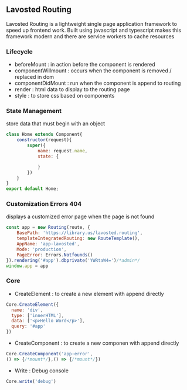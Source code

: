 ## Lavosted Routing
Lavosted Routing is a lightweight single page application framework to speed up frontend work. Built using javascript and typescript makes this framework modern and there are service workers to cache resources
### Lifecycle
- beforeMount : in action before the component is rendered
- componentWillmount : occurs when the component is removed / replaced in dom
- componentDidMount : run when the component is append to routing
- render : html data to display to the routing page
- style : to store css based on components
### State Management
store data that must begin with an object
```javascript
class Home extends Component{
    constructor(request){
        super({
            name: request.name,
            state: {

            }
        })
    }
}
export default Home;
```
### Customization Errors 404
displays a customized error page when the page is not found
```javascript
const app = new Routing(route, {
    BasePath: 'https://library.us/lavosted.routing',
    templateIntegratedRouting: new RouteTemplate(),
    AppName: 'app-lavosted',
    Mode: 'production',
    PageError: Errors.Notfounds()
}).rendering('#app').dbprivate('YWRtaW4=')/*admin*/
window.app = app
```
### Core
- CreateElement : to create a new element with append directly
```javascript
Core.CreateElement({
  name: 'div',
  type: ['innerHTML'],
  data: ['<p>Hello Word</p>'],
  query: '#app'
})
```
- CreateComponent : to create a new componen with append directly
```javascript
Core.CreateComponent('app-error',
() => {/*mount*/},() => {/*mount*/})
```
- Write : Debug console
```javascript
Core.write('debug')
```